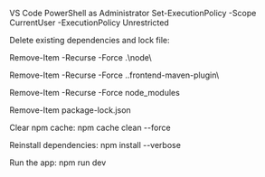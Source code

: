 
VS Code PowerShell as Administrator
Set-ExecutionPolicy -Scope CurrentUser -ExecutionPolicy Unrestricted


Delete existing dependencies and lock file:

Remove-Item -Recurse -Force .\node\

Remove-Item -Recurse -Force .\.frontend-maven-plugin\

Remove-Item -Recurse -Force node_modules

Remove-Item package-lock.json


Clear npm cache:
npm cache clean --force


Reinstall dependencies:
npm install --verbose


Run the app:
npm run dev



